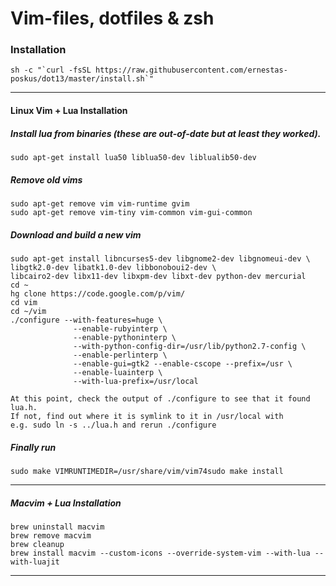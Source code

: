Vim-files, dotfiles &amp; zsh
=====================

### Installation

```
sh -c "`curl -fsSL https://raw.githubusercontent.com/ernestas-poskus/dot13/master/install.sh`"
```

----------
#### Linux Vim + Lua Installation

##### Install lua from binaries (these are out-of-date but at least they worked).

    sudo apt-get install lua50 liblua50-dev liblualib50-dev
##### Remove old vims
    sudo apt-get remove vim vim-runtime gvim
    sudo apt-get remove vim-tiny vim-common vim-gui-common
##### Download and build a new vim
    sudo apt-get install libncurses5-dev libgnome2-dev libgnomeui-dev \
    libgtk2.0-dev libatk1.0-dev libbonoboui2-dev \
    libcairo2-dev libx11-dev libxpm-dev libxt-dev python-dev mercurial
    cd ~
    hg clone https://code.google.com/p/vim/
    cd vim
    cd ~/vim
    ./configure --with-features=huge \
                  --enable-rubyinterp \
                  --enable-pythoninterp \
                  --with-python-config-dir=/usr/lib/python2.7-config \
                  --enable-perlinterp \
                  --enable-gui=gtk2 --enable-cscope --prefix=/usr \
                  --enable-luainterp \
                  --with-lua-prefix=/usr/local
```
At this point, check the output of ./configure to see that it found lua.h.
If not, find out where it is symlink to it in /usr/local with
e.g. sudo ln -s ../lua.h and rerun ./configure
```
##### Finally run
    sudo make VIMRUNTIMEDIR=/usr/share/vim/vim74sudo make install

----------

##### Macvim + Lua Installation
```
brew uninstall macvim
brew remove macvim
brew cleanup
brew install macvim --custom-icons --override-system-vim --with-lua --with-luajit
```

----------
